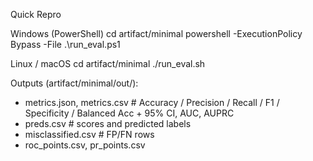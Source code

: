Quick Repro

Windows (PowerShell)
cd artifact/minimal
powershell -ExecutionPolicy Bypass -File .\run_eval.ps1

Linux / macOS
cd artifact/minimal
./run_eval.sh

Outputs (artifact/minimal/out/):
- metrics.json, metrics.csv  # Accuracy / Precision / Recall / F1 / Specificity / Balanced Acc + 95% CI, AUC, AUPRC
- preds.csv                  # scores and predicted labels
- misclassified.csv          # FP/FN rows
- roc_points.csv, pr_points.csv
